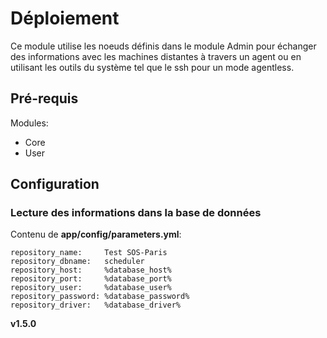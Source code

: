 Déploiement
===========

Ce module utilise les noeuds définis dans le module Admin pour échanger des informations avec les machines distantes à travers un agent ou en utilisant les outils du système tel que le ssh pour un mode agentless.


Pré-requis
----------
Modules:
- Core
- User

Configuration
-------------

### Lecture des informations dans la base de données

Contenu de **app/config/parameters.yml**:

    repository_name:     Test SOS-Paris
    repository_dbname:   scheduler
    repository_host:     %database_host%
    repository_port:     %database_port%
    repository_user:     %database_user%
    repository_password: %database_password%
    repository_driver:   %database_driver%

__v1.5.0__